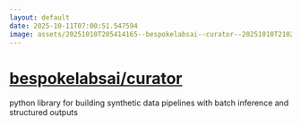 ```yaml
---
layout: default
date: 2025-10-11T07:00:51.547594
image: assets/20251010T205414165--bespokelabsai--curator--20251010T210246149--cropped.png
---
```


# [bespokelabsai/curator](https://github.com/bespokelabsai/curator)

python library for building synthetic data pipelines with batch inference and structured outputs
